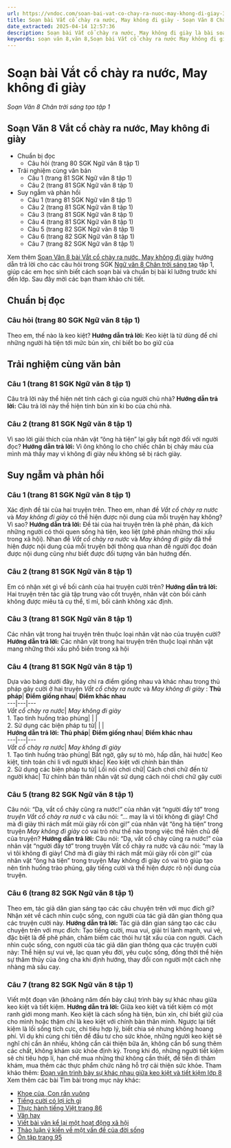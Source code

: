 ```yaml
---
url: https://vndoc.com/soan-bai-vat-co-chay-ra-nuoc-may-khong-di-giay-303340
title: Soạn bài Vắt cổ chày ra nước, May không đi giày - Soạn Văn 8 Chân trời sáng tạo tập 1 - VnDoc.com
date_extracted: 2025-04-14 12:57:36
description: Soạn bài Vắt cổ chày ra nước, May không đi giày là bài soạn bài mẫu thuộc chương trình Ngữ văn lớp 8 Chân trời sáng tạo, học kì 1. Mời các bạn cùng tham khảo bài soạn để chuẩn bị cho bài học sắp tới của mình.
keywords: soạn văn 8,văn 8,Soạn bài Vắt cổ chày ra nước May không đi giày,ngữ văn 8,soan van 8,soạn văn lớp 8,giải văn 8,soạn văn 8 tập 1,soạn văn 8 Vắt cổ chày ra nước,soạn bài May không đi giày,soạn Vắt cổ chày ra nước,soạn May không đi giày,soạn văn 8 chân trời sáng tạo,văn 8 chân trời sáng tạo,ngữ văn 8 chân trời sáng tạo,Vắt cổ chày ra nước,May không đi giày,soạn bài Vắt cổ chày ra nước lớp 8,soạn văn 8 ctst,soạn May không đi giày lớp 8
---
```


# Soạn bài Vắt cổ chày ra nước, May không đi giày
 _Soạn Văn 8 Chân trời sáng tạo tập 1_
## Soạn Văn 8 Vắt cổ chày ra nước, May không đi giày
  * Chuẩn bị đọc
    * Câu hỏi \(trang 80 SGK Ngữ văn 8 tập 1\)
  * Trải nghiệm cùng văn bản
    * Câu 1 \(trang 81 SGK Ngữ văn 8 tập 1\)
    * Câu 2 \(trang 81 SGK Ngữ văn 8 tập 1\)
  * Suy ngẫm và phản hồi
    * Câu 1 \(trang 81 SGK Ngữ văn 8 tập 1\)
    * Câu 2 \(trang 81 SGK Ngữ văn 8 tập 1\)
    * Câu 3 \(trang 81 SGK Ngữ văn 8 tập 1\)
    * Câu 4 \(trang 81 SGK Ngữ văn 8 tập 1\)
    * Câu 5 \(trang 82 SGK Ngữ văn 8 tập 1\)
    * Câu 6 \(trang 82 SGK Ngữ văn 8 tập 1\)
    * Câu 7 \(trang 82 SGK Ngữ văn 8 tập 1\)

Xem thêm
[Soạn Văn 8 bài Vắt cổ chày ra nước, May không đi giày](<https://vndoc.com/soan-bai-vat-co-chay-ra-nuoc-may-khong-di-giay-303340>) hướng dẫn trả lời cho các câu hỏi trong SGK [Ngữ văn 8 Chân trời sáng tạo](<https://vndoc.com/ngu-van-8-chan-troi-sang-tao>) tập 1, giúp các em học sinh biết cách soạn bài và chuẩn bị bài kĩ lưỡng trước khi đến lớp. Sau đây mời các bạn tham khảo chi tiết.
## **Chuẩn bị đọc**
### **Câu hỏi \(trang 80 SGK Ngữ văn 8 tập 1\)**
Theo em, thế nào là keo kiệt?
**Hướng dẫn trả lời:**
Keo kiệt là từ dùng để chỉ những người hà tiện tới mức bủn xỉn, chỉ biết bo bo giữ của
## **Trải nghiệm cùng văn bản**
### **Câu 1 \(trang 81 SGK Ngữ văn 8 tập 1\)**
Câu trả lời này thể hiện nét tính cách gì của người chủ nhà?
**Hướng dẫn trả lời:**
Câu trả lời này thể hiện tính bủn xỉn ki bo của chủ nhà.
### **Câu 2 \(trang 81 SGK Ngữ văn 8 tập 1\)**
Vì sao lời giải thích của nhân vật “ông hà tiện” lại gây bất ngờ đối với người đọc?
**Hướng dẫn trả lời:**
Vì ông không lo cho chiếc chân bị chảy máu của mình mà thấy may vì không đi giày nếu không sẽ bị rách giày.
## **Suy ngẫm và phản hồi**
### **Câu 1 \(trang 81 SGK Ngữ văn 8 tập 1\)**
Xác định đề tài của hai truyện trên. Theo em, nhan đề _Vắt cổ chày ra nước_ và _May không đi giày_ có thể hiện được nội dung của mỗi truyện hay không? Vì sao?
**Hướng dẫn trả lời:**
Đề tài của hai truyện trên là phê phán, đả kích những người có thói quen sống hà tiện, keo liệt \(phê phán những thói xấu trong xã hội\).
Nhan đề _Vắt cổ chày ra nước_ và _May không đi giày_ đã thể hiện được nội dung của mỗi truyện bởi thông qua nhan đề người đọc đoán được nội dung cũng như biết được đối tượng văn bản hướng đến.
### **Câu 2 \(trang 81 SGK Ngữ văn 8 tập 1\)**
Em có nhận xét gì về bối cảnh của hai truyện cười trên?
**Hướng dẫn trả lời:**
Hai truyện trên tác giả tập trung vào cốt truyện, nhân vật còn bối cảnh không được miêu tả cụ thể, tỉ mỉ, bối cảnh không xác định.
### **Câu 3 \(trang 81 SGK Ngữ văn 8 tập 1\)**
Các nhân vật trong hai truyện trên thuộc loại nhân vật nào của truyện cười?
**Hướng dẫn trả lời:**
Các nhân vật trong hai truyện trên thuộc loại nhân vật mang những thói xấu phổ biến trong xã hội
### **Câu 4 \(trang 81 SGK Ngữ văn 8 tập 1\)**
Dựa vào bảng dưới đây, hãy chỉ ra điểm giống nhau và khác nhau trong thủ pháp gây cười ở hai truyện _Vắt cổ chày ra nước_ và _May không đi giày_ :
**Thủ pháp**| **Điểm giống nhau**| **Điểm khác nhau**  
---|---|---  
 _Vắt cổ chày ra nước_|  _May không đi giày_  
1\. Tạo tình huống trào phúng| | |   
2\. Sử dụng các biện pháp tu từ| | |   
**Hướng dẫn trả lời:**
**Thủ pháp**| **Điểm giống nhau**| **Điểm khác nhau**  
---|---|---  
 _Vắt cổ chày ra nước_|  _May không đi giày_  
1\. Tạo tình huống trào phúng| Bất ngờ, gây sự tò mò, hấp dẫn, hài hước| Keo kiệt, tính toán chi li với người khác| Keo kiệt với chính bản thân  
2\. Sử dụng các biện pháp tu từ| Lối nói chơi chữ| Cách chơi chữ đến từ người khác| Từ chính bản thân nhân vật sử dụng cách nói chơi chữ gây cười  
### **Câu 5 \(trang 82 SGK Ngữ văn 8 tập 1\)**
Câu nói: “Dạ, vắt cổ chảy cũng ra nước\!” của nhân vật “người đầy tớ” trong _truyện Vắt cổ chày ra nướ_ c và câu nói: “... may là vì tôi không đi giày\! Chớ mà đi giày thì rách mất mũi giày rồi còn gì\!” của nhân vật “ông hà tiện” trong truyện _May không đi giày_ có vai trò như thế nào trong việc thể hiện chủ đề của truyện?
**Hướng dẫn trả lời:**
Câu nói: “Dạ, vắt cổ chày cũng ra nước\!” của nhân vật “người đầy tớ” trong truyện Vắt cổ chày ra nước và câu nói: “may là vì tôi không đi giày\! Chớ mà đi giày thì rách mất mũi giày rồi còn gì\!” của nhân vật “ông hà tiện” trong truyện May không đi giày có vai trò giúp tạo nên tình huống trào phúng, gây tiếng cười và thể hiện được rõ nội dung của truyện.
### **Câu 6 \(trang 82 SGK Ngữ văn 8 tập 1\)**
Theo em, tác giả dân gian sáng tạo các câu chuyện trên với mục đích gì? Nhận xét về cách nhìn cuộc sống, con người của tác giả dân gian thông qua các truyện cười này.
**Hướng dẫn trả lời:**
Tác giả dân gian sáng tạo các câu chuyện trên với mục đích: Tạo tiếng cười, mua vui, giải trí lành mạnh, vui vẻ, đặc biệt là để phê phán, châm biếm các thói hư tật xấu của con người.
Cách nhìn cuộc sống, con người của tác giả dân gian thông qua các truyện cười này: Thể hiện sự vui vẻ, lạc quan yêu đời, yêu cuộc sống, đồng thời thể hiện sự thâm thúy của ông cha khi định hướng, thay đổi con người một cách nhẹ nhàng mà sâu cay.
### **Câu 7 \(trang 82 SGK Ngữ văn 8 tập 1\)**
Viết một đoạn văn \(khoảng năm đến bảy câu\) trình bày sự khác nhau giữa keo kiệt và tiết kiệm.
**Hướng dẫn trả lời:**
Giữa keo kiệt và tiết kiệm có một ranh giới mong manh. Keo kiệt là cách sống hà tiện, bủn xỉn, chỉ biết giữ của cho mình hoặc thậm chí là keo kiệt với chính bản thân mình. Ngược lại tiết kiệm là lối sống tích cực, chi tiêu hợp lý, biết chia sẻ nhưng không hoang phí. Ví dụ khi cùng chi tiền để đầu tư cho sức khỏe, những người keo kiệt sẽ nghĩ chỉ cần ăn nhiều, không cần cải thiện bữa ăn, không cần bổ sung thêm các chất, không khám sức khỏe định kỳ. Trong khi đó, những người tiết kiệm sẽ chi tiêu hợp lí, hạn chế mua những thứ không cần thiết, để tiền đi thăm khám, mua thêm các thực phẩm chức năng hỗ trợ cải thiện sức khỏe.
Tham khảo thêm: [Đoạn văn trình bày sự khác nhau giữa keo kiệt và tiết kiệm lớp 8](<https://vndoc.com/doan-van-trinh-bay-su-khac-nhau-giua-keo-kiet-va-tiet-kiem-lop-8-296674>)
Xem thêm các bài Tìm bài trong mục này khác:
  * [Khoe của, Con rắn vuông](</soan-bai-khoe-cua-con-ran-vuong-303344>)
  * [Tiếng cười có lợi ích gì](</soan-bai-tieng-cuoi-co-loi-ich-gi-303349>)
  * [Thực hành tiếng Việt trang 86](</soan-bai-thuc-hanh-tieng-viet-trang-86-chan-troi-sang-tao-303372>)
  * [Văn hay](</soan-bai-van-hay-303375>)
  * [Viết bài văn kể lại một hoạt động xã hội](</soan-bai-viet-bai-van-ke-lai-mot-hoat-dong-xa-hoi-303380>)
  * [Thảo luận ý kiến về một vấn đề của đời sống](</soan-bai-thao-luan-y-kien-ve-mot-van-de-cua-doi-song-303383>)
  * [Ôn tập trang 95](</soan-bai-on-tap-trang-95-303983>)

